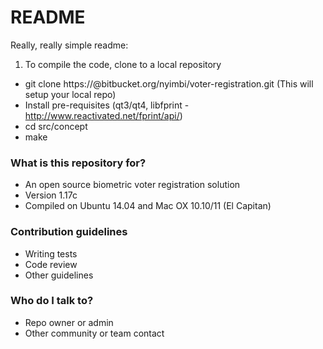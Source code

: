 # README  #

Really, really simple readme:
1. To compile the code, clone to a local repository 
- git clone https://<your-user-name>@bitbucket.org/nyimbi/voter-registration.git
 (This will setup your local repo)
- Install pre-requisites (qt3/qt4, libfprint - http://www.reactivated.net/fprint/api/)
- cd src/concept
- make

### What is this repository for? ###

* An open source biometric voter registration solution
* Version 1.17c
* Compiled on Ubuntu 14.04 and Mac OX 10.10/11 (El Capitan)

### Contribution guidelines ###

* Writing tests
* Code review
* Other guidelines

### Who do I talk to? ###

* Repo owner or admin
* Other community or team contact